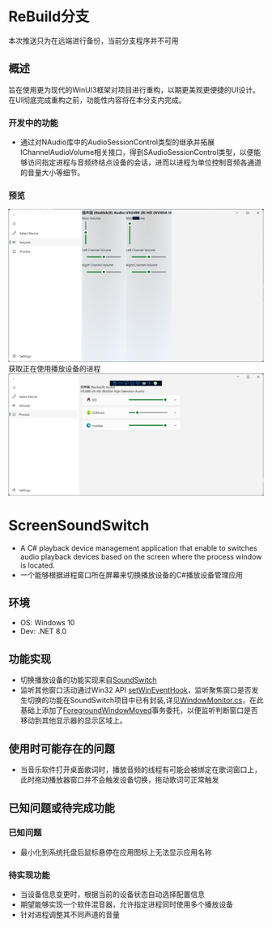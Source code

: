 # ReBuild分支
本次推送只为在远端进行备份，当前分支程序并不可用
## 概述
旨在使用更为现代的WinUI3框架对项目进行重构，以期更美观更便捷的UI设计。在UI彻底完成重构之前，功能性内容将在本分支内完成。
### 开发中的功能
- 通过对NAudio库中的AudioSessionControl类型的继承并拓展IChannelAudioVolume相关接口，得到SAudioSessionControl类型，以便能够访问指定进程与音频终结点设备的会话，进而以进程为单位控制音频各通道的音量大小等细节。
### 预览
![alt text](image-3.png)
获取正在使用播放设备的进程
![alt text](image-4.png)
# ScreenSoundSwitch
- A C#  playback device management application that enable to switches audio playback devices based on the screen where the process window is located.
- 一个能够根据进程窗口所在屏幕来切换播放设备的C#播放设备管理应用
## 环境
- OS: Windows 10
- Dev: .NET 8.0
## 功能实现
- 切换播放设备的功能实现来自[SoundSwitch](https://github.com/Belphemur/SoundSwitch/tree/dev/SoundSwitch)
- 监听其他窗口活动通过Win32 API [setWinEventHook](https://learn.microsoft.com/zh-cn/windows/win32/api/winuser/nf-winuser-setwineventhook)，监听聚焦窗口是否发生切换的功能在SoundSwitch项目中已有封装,详见[WindowMonitor.cs](https://github.com/Belphemur/SoundSwitch/blob/dev/SoundSwitch.Audio.Manager/WindowMonitor.cs)，在此基础上添加了[ForegroundWindowMoved](https://github.com/Lingwuxin/ScreenSoundSwitch/blob/master/SoundSwitch.Audio.Manager/WindowMonitor.cs)事务委托，以便监听判断窗口是否移动到其他显示器的显示区域上。
## 使用时可能存在的问题
- 当音乐软件打开桌面歌词时，播放音频的线程有可能会被绑定在歌词窗口上，此时拖动播放器窗口并不会触发设备切换，拖动歌词可正常触发
## 已知问题或待完成功能
### 已知问题
- 最小化到系统托盘后鼠标悬停在应用图标上无法显示应用名称
### 待实现功能
- 当设备信息变更时，根据当前的设备状态自动选择配置信息
- 期望能够实现一个软件混音器，允许指定进程同时使用多个播放设备
- 针对进程调整其不同声道的音量
